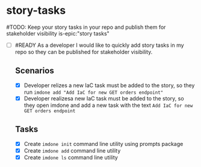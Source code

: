 # story-tasks
#TODO: Keep your story tasks in your repo and publish them for stakeholder visibility
is-epic:"story tasks"
<!-- order:-55 -->

- [ ] #READY As a developer I would like to quickly add story tasks in my repo so they can be published for stakeholder visibility.
  <!-- #story:1 order:0 epic:"story tasks" -->
  ## Scenarios
  - [x] Developer relizes a new IaC task must be added to the story, so they run `imdone add "Add IaC for new GET orders endpoint"`
  - [x] Developer realizesa new IaC task must be added to the story, so they open imdone and add a new task with the text `Add IaC for new GET orders endpoint`
  ## Tasks
  - [x] Create `imdone init` command line utility using prompts package
  - [x] Create `imdone add` command line utility
  - [x] Create `imdone ls` command line utility
